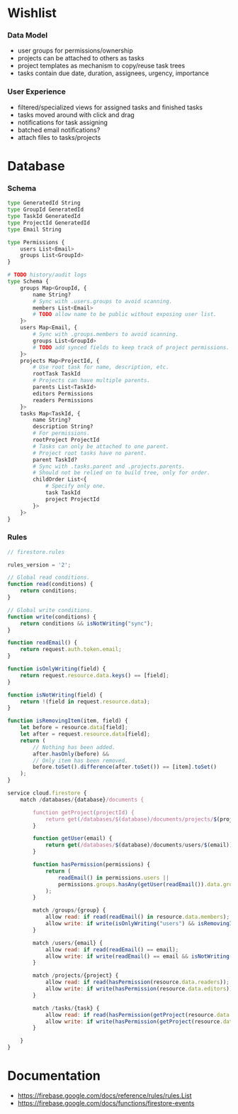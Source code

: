 # Wishlist

### Data Model

- user groups for permissions/ownership
- projects can be attached to others as tasks
- project templates as mechanism to copy/reuse task trees
- tasks contain due date, duration, assignees, urgency, importance

### User Experience

- filtered/specialized views for assigned tasks and finished tasks
- tasks moved around with click and drag
- notifications for task assigning
- batched email notifications?
- attach files to tasks/projects

# Database

### Schema

```python
type GeneratedId String
type GroupId GeneratedId
type TaskId GeneratedId
type ProjectId GeneratedId
type Email String

type Permissions {
    users List<Email>
    groups List<GroupId>
}

# TODO history/audit logs
type Schema {
    groups Map<GroupId, {
        name String?
        # Sync with .users.groups to avoid scanning.
        members List<Email>
        # TODO allow name to be public without exposing user list.
    }>
    users Map<Email, {
        # Sync with .groups.members to avoid scanning.
        groups List<GroupId>
        # TODO add synced fields to keep track of project permissions.
    }>
    projects Map<ProjectId, {
        # Use root task for name, description, etc.
        rootTask TaskId
        # Projects can have multiple parents.
        parents List<TaskId>
        editors Permissions
        readers Permissions
    }>
    tasks Map<TaskId, {
        name String?
        description String?
        # For permissions.
        rootProject ProjectId
        # Tasks can only be attached to one parent.
        # Project root tasks have no parent.
        parent TaskId?
        # Sync with .tasks.parent and .projects.parents.
        # Should not be relied on to build tree, only for order.
        childOrder List<{
            # Specify only one.
            task TaskId
            project ProjectId
        }>
    }>
}
```

### Rules

```js
// firestore.rules

rules_version = '2';

// Global read conditions.
function read(conditions) {
    return conditions;
}

// Global write conditions.
function write(conditions) {
    return conditions && isNotWriting("sync");
}

function readEmail() {
    return request.auth.token.email;
}

function isOnlyWriting(field) {
    return request.resource.data.keys() == [field];
}

function isNotWriting(field) {
    return !(field in request.resource.data);
}

function isRemovingItem(item, field) {
    let before = resource.data[field];
    let after = request.resource.data[field];
    return (
        // Nothing has been added.
        after.hasOnly(before) &&
        // Only item has been removed.
        before.toSet().difference(after.toSet()) == [item].toSet()
    );
}

service cloud.firestore {
    match /databases/{database}/documents {

        function getProject(projectId) {
            return get(/databases/$(database)/documents/projects/$(projectId));
        }

        function getUser(email) {
            return get(/databases/$(database)/documents/users/$(email));
        }

        function hasPermission(permissions) {
            return (
                readEmail() in permissions.users ||
                permissions.groups.hasAny(getUser(readEmail()).data.groups)
            );
        }

        match /groups/{group} {
            allow read: if read(readEmail() in resource.data.members);
            allow write: if write(isOnlyWriting("users") && isRemovingItem(readEmail(), "users"));
        }

        match /users/{email} {
            allow read: if read(readEmail() == email);
            allow write: if write(readEmail() == email && isNotWriting("groups"));
        }

        match /projects/{project} {
            allow read: if read(hasPermission(resource.data.readers));
            allow write: if write(hasPermission(resource.data.editors));
        }

        match /tasks/{task} {
            allow read: if read(hasPermission(getProject(resource.data.rootProject).data.readers));
            allow write: if write(hasPermission(getProject(resource.data.rootProject).data.editors));
        }

    }
}
```

# Documentation

- https://firebase.google.com/docs/reference/rules/rules.List
- https://firebase.google.com/docs/functions/firestore-events
